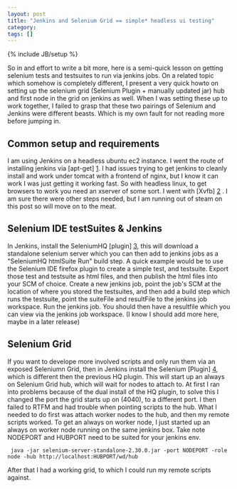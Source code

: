 ```yaml
---
layout: post
title: "Jenkins and Selenium Grid == simple* headless ui testing"
category: 
tags: []
---
```

{% include JB/setup %}

So in and effort to write a bit more, here is a semi-quick lesson on getting selenium tests and testsuites to run via jenkins jobs.  On a related topic which somehow is completely different, I present a very quick howto on setting up the selenium grid (Selenium Plugin + manually updated jar) hub and first node in the grid on jenkins as well.  When I was setting these up to work together, I failed to grasp that these two pairings of Selenium and Jenkins were different beasts.  Which is my own fault for not reading more before jumping in.

## Common setup and requirements ##
	
  I am using Jenkins on a headless ubuntu ec2 instance.  I went the route of installing jenkins via [apt-get] [1].  I had issues trying to get jenkins to cleanly install and work under tomcat with a frontend of nginx, but I know it can work I was just getting it working fast. So with headless linux, to get browsers to work you need an xserver of some sort.  I went with [Xvfb] [2]
    .  I am sure there were other steps needed, but I am running out of steam on this post so will move on to the meat.

## Selenium IDE testSuites & Jenkins ##

  In Jenkins, install the SeleniumHQ [plugin] [3], this will download a standalone selenium server which you can then add to jenkins jobs as a "SeleniumHQ htmlSuite Run" build step.  A quick example would be to use the Selenium IDE firefox plugin to create a simple test, and testsuite. Export those test and testsuite as html files, and then publish the html files into your SCM of choice.  Create a new jenkins job, point the job's SCM at the location of where you stored the testsuites, and then add a build step which runs the testsuite, point the suiteFile and resultFile to the jenkins job workspace.  Run the jenkins job.  You should then have a resultfile which you can view via the jenkins job workspace.  (I know I should add more here, maybe in a later release)
	
## Selenium Grid ##
  If you want to develope more involved scripts and only run them via an exposed Seleniumn Grid, then in Jenkins install the Selenium [Plugin] [4], which is different then the previous HQ plugin.  This will start up an always on Selenium Grid hub, which will wait for nodes to attach to.  At first I ran into problems because of the dual install of the HQ plugin, to solve this I changed the port the grid starts up on (4040), to a different port.  I then failed to RTFM and had trouble when pointing scripts to the hub.  What I needed to do first was attach worker nodes to the hub, and then my remote scripts worked.  To get an always on worker node, I just started up an always on worker node running on the same jenkins box.  Take note NODEPORT and HUBPORT need to be suited for your jenkins env.

     java -jar selenium-server-standalone-2.30.0.jar -port NODEPORT -role node -hub http://localhost:HUBPORT/wd/hub

  After that I had a working grid, to which I could run my remote scripts against.

[1]: https://wiki.jenkins-ci.org/display/JENKINS/Installing+Jenkins+on+Ubuntu "apt-get"
[2]: http://alex.nederlof.com/blog/2012/11/19/installing-selenium-with-jenkins-on-ubuntu/ "much better post"
[3]: http://wiki.hudson-ci.org/display/HUDSON/Seleniumhq+Plugin "Seleniumhq plugin"
[4]: http://wiki.jenkins-ci.org/display/JENKINS/Selenium+Plugin "Selenium Plugin"